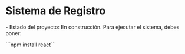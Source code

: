 <h1>Sistema de Registro</h1>
  - Estado del proyecto: En construcción.
Para ejecutar el sistema, debes poner:

´´´npm install react´´´
